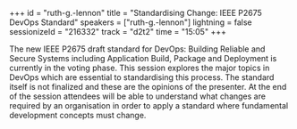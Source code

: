 +++
id = "ruth-g.-lennon"
title = "Standardising Change: IEEE P2675 DevOps Standard"
speakers = ["ruth-g.-lennon"]
lightning = false
sessionizeId = "216332"
track = "d2t2"
time = "15:05"
+++

The new IEEE P2675 draft standard for DevOps: Building Reliable and Secure Systems including Application Build, Package and Deployment is currently in the voting phase. This session explores the major topics in DevOps which are essential to standardising this process. The standard itself is not finalized and these are the opinions of the presenter. At the end of the session attendees will be able to understand what changes are required by an organisation in order to apply a standard where fundamental development concepts must change.